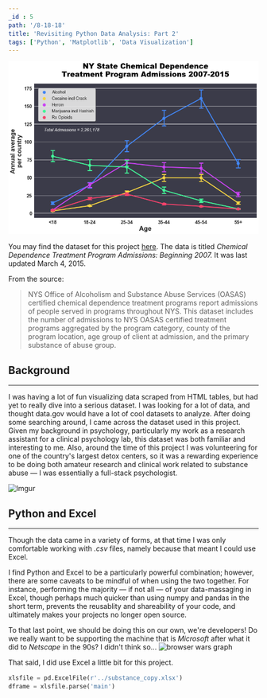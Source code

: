 ```yaml
---
_id : 5
path: '/8-18-18'
title: 'Revisiting Python Data Analysis: Part 2'
tags: ['Python', 'Matplotlib', 'Data Visualization']
---
```



![Drug Line Chart](https://github.com/dacrands/ny_chemical_dependence/raw/master/agegraph.png)

You may find the dataset for this project [here](https://catalog.data.gov/dataset/chemical-dependence-treatment-program-admissions-beginning-2007). The data is titled *Chemical Dependence Treatment Program Admissions: Beginning 2007.* It was last updated 	March 4, 2015.

From the source:

> NYS Office of Alcoholism and Substance Abuse Services (OASAS) certified chemical dependence treatment programs report admissions of people served in programs throughout NYS. This dataset includes the number of admissions to NYS OASAS certified treatment programs aggregated by the program category, county of the program location, age group of client at admission, and the primary substance of abuse group. 

## Background
---

I was having a lot of fun visualizing data scraped from HTML tables, but had yet to really dive into a serious dataset. I was looking for a lot of data, and thought data.gov would have a lot of cool datasets to analyze. After doing some searching around, I came across the dataset used in this project. Given my background in psychology, particularly my work as a research assistant for a clinical psychology lab, this dataset was both familiar and interesting to me. Also, around the time of this project I was volunteering for one of the country's largest detox centers, so it was a rewarding experience to be doing both amateur research and clinical work related to substance abuse &mdash; I was essentially a full-stack psychologist.

![Imgur](https://i.imgur.com/CpX0EId.png)

## Python and Excel
---
Though the data came in a variety of forms, at that time I was only comfortable working with *.csv* files, namely because that meant I could use Excel. 

I find Python and Excel to be a particularly powerful combination; however, there are some caveats to be mindful of when using the two together. For instance, performing the majority &mdash; if not all &mdash; of your data-massaging in Excel, though perhaps much quicker than using numpy and pandas in the short term, prevents the reusablity and shareability of your code, and ultimately makes your projects no longer open source.

To that last point, we should be doing this on our own, we're developers! Do we really want to be supporting the machine that is *Microsoft* after what it did to *Netscape* in the 90s? I didn't think so...
![browser wars graph](https://upload.wikimedia.org/wikipedia/commons/thumb/2/24/Browser_Wars_%28en%29.svg/640px-Browser_Wars_%28en%29.svg.png)

That said, I did use Excel a little bit for this project.
```python
xlsfile = pd.ExcelFile(r'../substance_copy.xlsx')
dframe = xlsfile.parse('main')
```